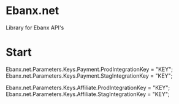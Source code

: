 # Ebanx.net

Library for Ebanx API's

# Start

Ebanx.net.Parameters.Keys.Payment.ProdIntegrationKey = "KEY";
Ebanx.net.Parameters.Keys.Payment.StagIntegrationKey = "KEY";

Ebanx.net.Parameters.Keys.Affiliate.ProdIntegrationKey = "KEY";
Ebanx.net.Parameters.Keys.Affiliate.StagIntegrationKey = "KEY";
        
